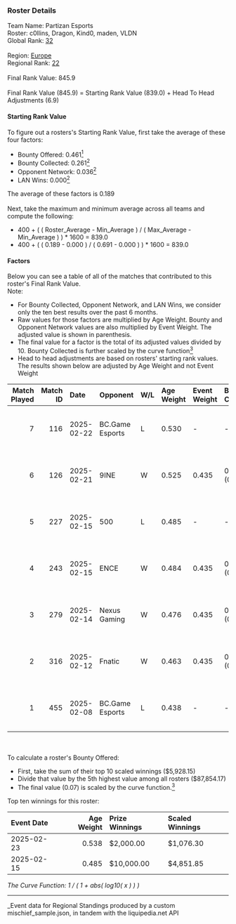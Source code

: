 ### Roster Details<br />
Team Name: Partizan Esports<br />
Roster: c0llins, Dragon, Kind0, maden, VLDN<br />
Global Rank: [32](../../standings_global_2025_06_02.md)<br />
<br />
Region: [Europe]( ../../standings_europe_2025_06_02.md)<br />
Regional Rank: [22]( ../../standings_europe_2025_06_02.md)<br />
<br />
Final Rank Value:  845.9<br />
<br />
Final Rank Value (845.9) = Starting Rank Value (839.0) + Head To Head Adjustments (6.9)<br />

#### Starting Rank Value<br />
To figure out a rosters's Starting Rank Value, first take the average of these four factors:<br />
- Bounty Offered: 0.461[<sup>1</sup>](#table2)
- Bounty Collected: 0.261[<sup>2</sup>](#table1)
- Opponent Network: 0.036[<sup>2</sup>](#table1)
- LAN Wins: 0.000[<sup>2</sup>](#table1)

The average of these factors is 0.189<br />
<br />
Next, take the maximum and minimum average across all teams and compute the following:<br />
- 400 + ( ( Roster_Average - Min_Average ) / ( Max_Average - Min_Average ) ) * 1600 = 839.0
- 400 + ( ( 0.189 - 0.000 ) / ( 0.691 - 0.000 ) ) * 1600 = 839.0


#### Factors<br />
Below you can see a table of all of the matches that contributed to this roster's Final Rank Value.<br />
Note:<br />

- For Bounty Collected, Opponent Network, and LAN Wins, we consider only the ten best results over the past 6 months.
- Raw values for those factors are multiplied by Age Weight. Bounty and Opponent Network values are also multiplied by Event Weight. The adjusted value is shown in parenthesis.
- The final value for a factor is the total of its adjusted values divided by 10. Bounty Collected is further scaled by the curve function[<sup>3</sup>](#curveFunction)
- Head to head adjustments are based on rosters' starting rank values. The results shown below are adjusted by Age Weight and not Event Weight
<span id="table1"></span><br />


| Match Played | Match ID | Date       | Opponent        | W/L | Age Weight | Event Weight | Bounty Collected | Opponent Network | LAN Wins  | H2H Adj. | Roster                              |
| -: | -: | :- | :- | :- | :- | :- | :- | :- | :- | -: | :- |
|            7 |      116 | 2025-02-22 | BC.Game Esports | L   | 0.530      | -            | -                | -                | -         |    -5.28 | c0llins, Dragon, Kind0, maden, VLDN |
|            6 |      126 | 2025-02-21 | 9INE            | W   | 0.525      | 0.435        | 0.020 (0.005)    | 0.787 (0.180)    | 0 (0.000) |     7.28 | c0llins, Dragon, Kind0, maden, VLDN |
|            5 |      227 | 2025-02-15 | 500             | L   | 0.485      | -            | -                | -                | -         |    -5.00 | c0llins, Dragon, emi, Kind0, VLDN   |
|            4 |      243 | 2025-02-15 | ENCE            | W   | 0.484      | 0.435        | 0.032 (0.007)    | 0.268 (0.056)    | 0 (0.000) |     6.19 | c0llins, Dragon, emi, Kind0, VLDN   |
|            3 |      279 | 2025-02-14 | Nexus Gaming    | W   | 0.476      | 0.435        | 0.017 (0.004)    | 0.130 (0.027)    | 0 (0.000) |     4.88 | c0llins, Dragon, emi, Kind0, VLDN   |
|            2 |      316 | 2025-02-12 | Fnatic          | W   | 0.463      | 0.435        | 0.000 (0.000)    | 0.480 (0.097)    | 0 (0.000) |     3.76 | c0llins, Dragon, emi, Kind0, VLDN   |
|            1 |      455 | 2025-02-08 | BC.Game Esports | L   | 0.438      | -            | -                | -                | -         |    -4.93 | c0llins, Dragon, emi, Kind0, VLDN   |

<br />
<span id="table2"></span><br />
To calculate a roster's Bounty Offered:<br />

- First, take the sum of their top 10 scaled winnings ($5,928.15)
- Divide that value by the 5th highest value among all rosters ($87,854.17)
- The final value (0.07) is scaled by the curve function.[<sup>3</sup>](#curveFunction)

Top ten winnings for this roster:<br />

| Event Date | Age Weight | Prize Winnings | Scaled Winnings |
| :- | -: | :- | :- |
| 2025-02-23 |      0.538 | $2,000.00      | $1,076.30       |
| 2025-02-15 |      0.485 | $10,000.00     | $4,851.85       |


<span id="curveFunction"></span>_The Curve Function: 1 / ( 1 + abs( log10( x ) ) )_<br />

---
_Event data for Regional Standings produced by a custom mischief_sample.json, in tandem with the liquipedia.net API<br />
